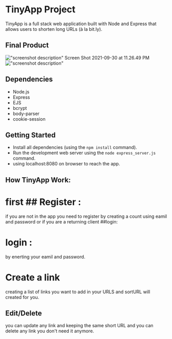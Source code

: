 # TinyApp Project

TinyApp is a full stack web application built with Node and Express that allows users to shorten long URLs (à la bit.ly).

## Final Product

!["screenshot description"](#)
Screen Shot 2021-09-30 at 11.26.49 PM
!["screenshot description"](#)

## Dependencies

- Node.js
- Express
- EJS
- bcrypt
- body-parser
- cookie-session

## Getting Started

- Install all dependencies (using the `npm install` command).
- Run the development web server using the `node express_server.js` command.
- using localhost:8080 on browser to reach the app.
## How TinyApp Work:
# first ## Register :
if you are not in the app you need to register  by creating a count using eamil and password or if you are a returning client ##login:
# login :
by enerting your eamil and password.
# Create a link
creating a list of links you want to add in your URLS and sortURL will created for you. 

## Edit/Delete
you can update any link  and keeping the same short URL and you can delete any link you don't need it anymore.